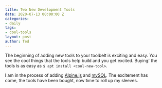 ```yaml
---
title: Two New Development Tools
date: 2020-07-13 00:00:00 Z
categories:
- daily
tags:
- cool-tools
layout: post
author: Ted
---
```


The beginning of adding new tools to your toolbelt is exciting and easy. You see the cool things that the tools help build and you get excited. Buying' the tools is as easy as `$ apt install <cool-new-tool>`.

I am in the process of adding [Alpine.js](https://github.com/alpinejs/alpine/) and [mySQL](https://www.mysql.com/). The excitement has come, the tools have been bought, now time to roll up my sleeves.
